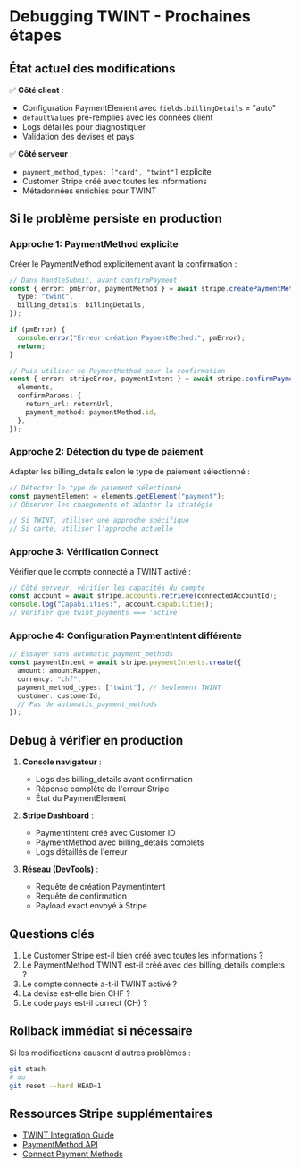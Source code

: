 # Debugging TWINT - Prochaines étapes

## État actuel des modifications

✅ **Côté client** :

- Configuration PaymentElement avec `fields.billingDetails` = "auto"
- `defaultValues` pré-remplies avec les données client
- Logs détaillés pour diagnostiquer
- Validation des devises et pays

✅ **Côté serveur** :

- `payment_method_types: ["card", "twint"]` explicite
- Customer Stripe créé avec toutes les informations
- Métadonnées enrichies pour TWINT

## Si le problème persiste en production

### Approche 1: PaymentMethod explicite

Créer le PaymentMethod explicitement avant la confirmation :

```typescript
// Dans handleSubmit, avant confirmPayment
const { error: pmError, paymentMethod } = await stripe.createPaymentMethod({
  type: "twint",
  billing_details: billingDetails,
});

if (pmError) {
  console.error("Erreur création PaymentMethod:", pmError);
  return;
}

// Puis utiliser ce PaymentMethod pour la confirmation
const { error: stripeError, paymentIntent } = await stripe.confirmPayment({
  elements,
  confirmParams: {
    return_url: returnUrl,
    payment_method: paymentMethod.id,
  },
});
```

### Approche 2: Détection du type de paiement

Adapter les billing_details selon le type de paiement sélectionné :

```typescript
// Détecter le type de paiement sélectionné
const paymentElement = elements.getElement("payment");
// Observer les changements et adapter la stratégie

// Si TWINT, utiliser une approche spécifique
// Si carte, utiliser l'approche actuelle
```

### Approche 3: Vérification Connect

Vérifier que le compte connecté a TWINT activé :

```typescript
// Côté serveur, vérifier les capacités du compte
const account = await stripe.accounts.retrieve(connectedAccountId);
console.log("Capabilities:", account.capabilities);
// Vérifier que twint_payments === 'active'
```

### Approche 4: Configuration PaymentIntent différente

```typescript
// Essayer sans automatic_payment_methods
const paymentIntent = await stripe.paymentIntents.create({
  amount: amountRappen,
  currency: "chf",
  payment_method_types: ["twint"], // Seulement TWINT
  customer: customerId,
  // Pas de automatic_payment_methods
});
```

## Debug à vérifier en production

1. **Console navigateur** :
   - Logs des billing_details avant confirmation
   - Réponse complète de l'erreur Stripe
   - État du PaymentElement

2. **Stripe Dashboard** :
   - PaymentIntent créé avec Customer ID
   - PaymentMethod avec billing_details complets
   - Logs détaillés de l'erreur

3. **Réseau (DevTools)** :
   - Requête de création PaymentIntent
   - Requête de confirmation
   - Payload exact envoyé à Stripe

## Questions clés

1. Le Customer Stripe est-il bien créé avec toutes les informations ?
2. Le PaymentMethod TWINT est-il créé avec des billing_details complets ?
3. Le compte connecté a-t-il TWINT activé ?
4. La devise est-elle bien CHF ?
5. Le code pays est-il correct (CH) ?

## Rollback immédiat si nécessaire

Si les modifications causent d'autres problèmes :

```bash
git stash
# ou
git reset --hard HEAD~1
```

## Ressources Stripe supplémentaires

- [TWINT Integration Guide](https://docs.stripe.com/payments/twint)
- [PaymentMethod API](https://docs.stripe.com/api/payment_methods)
- [Connect Payment Methods](https://docs.stripe.com/connect/payment-methods)
